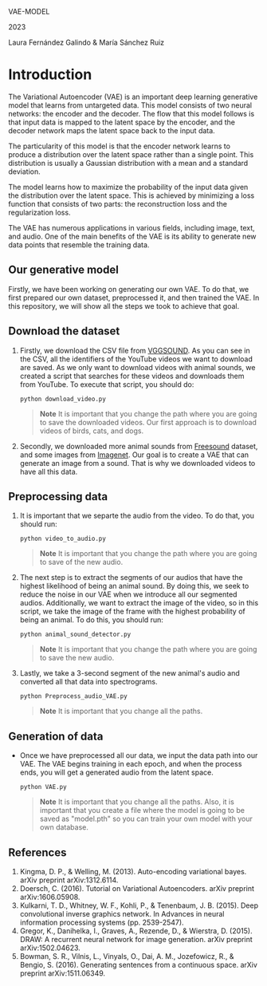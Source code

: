 
VAE-MODEL 

2023

Laura Fernández Galindo & María Sánchez Ruiz

# Introduction

The Variational Autoencoder (VAE) is an important deep learning generative model that learns from untargeted data. This model consists of two neural networks: the encoder and the decoder. The flow that this model follows is that input data is mapped to the latent space by the encoder, and the decoder network maps the latent space back to the input data.

The particularity of this model is that the encoder network learns to produce a distribution over the latent space rather than a single point. This distribution is usually a Gaussian distribution with a mean and a standard deviation.

The model learns how to maximize the probability of the input data given the distribution over the latent space. This is achieved by minimizing a loss function that consists of two parts: the reconstruction loss and the regularization loss.

The VAE has numerous applications in various fields, including image, text, and audio. One of the main benefits of the VAE is its ability to generate new data points that resemble the training data.

## Our generative model

Firstly, we have been working on generating our own VAE. To do that, we first prepared our own dataset, preprocessed it, and then trained the VAE. In this repository, we will show all the steps we took to achieve that goal.

## Download the dataset

1. Firstly, we download the CSV file from [VGGSOUND](https://www.robots.ox.ac.uk/~vgg/data/vggsound/). As you can see in the CSV, all the identifiers of the YouTube videos we want to download are saved. As we only want to download videos with animal sounds, we created a script that searches for these videos and downloads them from YouTube. To execute that script, you should do:

     ```console
     python download_video.py
     ```
     >__Note__ It is important that you change the path where you are going to save the downloaded videos. Our first approach is to download videos of birds, cats, and dogs.

2. Secondly, we downloaded more animal sounds from [Freesound](https://freesound.org/) dataset, and some images from [Imagenet](https://www.image-net.org/). Our goal is to create a VAE that can generate an image from a sound. That is why we downloaded videos to have all this data.

## Preprocessing data

1. It is important that we separte the audio from the video. To do that, you should run:
     ```console
     python video_to_audio.py
     ```    
      >__Note__ It is important that you change the path where you are going to save of the new audio.
      
2. The next step is to extract the segments of our audios that have the highest likelihood of being an animal sound. By doing this, we seek to reduce the noise in our VAE when we introduce all our segmented audios. Additionally, we want to extract the image of the video, so in this script, we take the image of the frame with the highest probability of being an animal. To do this, you should run:

     ```console
     python animal_sound_detector.py
     ``` 

     >__Note__ It is important that you change the path where you are going to save the new audio.
     
3. Lastly, we take a 3-second segment of the new animal's audio and converted all that data into spectrograms. 
     ```console
     python Preprocess_audio_VAE.py
     ``` 

     >__Note__ It is important that you change all the paths.
     
 ## Generation of data
 
- Once  we have preprocessed all our data, we input the data path into our VAE. The VAE begins training in each epoch, and when the process ends, you will get a generated audio from the latent space. 
     ```console
     python VAE.py
     ``` 

     >__Note__ It is important that you change all the paths. Also, it is important that you create a file where the model is going to be saved as "model.pth" so you can train your own model with your own database.

## References

1. Kingma, D. P., & Welling, M. (2013). Auto-encoding variational bayes. arXiv preprint arXiv:1312.6114.
2. Doersch, C. (2016). Tutorial on Variational Autoencoders. arXiv preprint arXiv:1606.05908.
3. Kulkarni, T. D., Whitney, W. F., Kohli, P., & Tenenbaum, J. B. (2015). Deep convolutional inverse graphics network. In Advances in neural information processing systems (pp. 2539-2547).
4. Gregor, K., Danihelka, I., Graves, A., Rezende, D., & Wierstra, D. (2015). DRAW: A recurrent neural network for image generation. arXiv preprint arXiv:1502.04623.
5. Bowman, S. R., Vilnis, L., Vinyals, O., Dai, A. M., Jozefowicz, R., & Bengio, S. (2016). Generating sentences from a continuous space. arXiv preprint arXiv:1511.06349.
